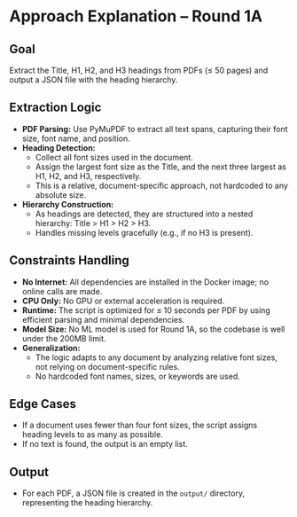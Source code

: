 # Approach Explanation – Round 1A

## Goal
Extract the Title, H1, H2, and H3 headings from PDFs (≤ 50 pages) and output a JSON file with the heading hierarchy.

## Extraction Logic
- **PDF Parsing:** Use PyMuPDF to extract all text spans, capturing their font size, font name, and position.
- **Heading Detection:**
  - Collect all font sizes used in the document.
  - Assign the largest font size as the Title, and the next three largest as H1, H2, and H3, respectively.
  - This is a relative, document-specific approach, not hardcoded to any absolute size.
- **Hierarchy Construction:**
  - As headings are detected, they are structured into a nested hierarchy: Title > H1 > H2 > H3.
  - Handles missing levels gracefully (e.g., if no H3 is present).

## Constraints Handling
- **No Internet:** All dependencies are installed in the Docker image; no online calls are made.
- **CPU Only:** No GPU or external acceleration is required.
- **Runtime:** The script is optimized for ≤ 10 seconds per PDF by using efficient parsing and minimal dependencies.
- **Model Size:** No ML model is used for Round 1A, so the codebase is well under the 200MB limit.
- **Generalization:**
  - The logic adapts to any document by analyzing relative font sizes, not relying on document-specific rules.
  - No hardcoded font names, sizes, or keywords are used.

## Edge Cases
- If a document uses fewer than four font sizes, the script assigns heading levels to as many as possible.
- If no text is found, the output is an empty list.

## Output
- For each PDF, a JSON file is created in the `output/` directory, representing the heading hierarchy. 